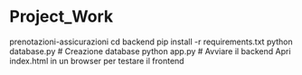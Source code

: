 # Project_Work
prenotazioni-assicurazioni
cd backend 
pip install -r requirements.txt 
python database.py  # Creazione database 
python app.py  # Avviare il backend 
Apri index.html in un browser per testare il frontend
